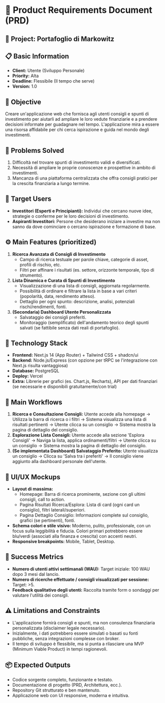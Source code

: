 # 📘 Product Requirements Document (PRD)

## 🚀 Project: Portafoglio di Markowitz

## 📋 Basic Information
- **Client:** Utente (Sviluppo Personale)
- **Priority:** Alta
- **Deadline:** Flessibile (Il tempo che serve)
- **Version:** 1.0

## 🎯 Objective
Creare un'applicazione web che fornisca agli utenti consigli e spunti di investimento per aiutarli ad ampliare le loro vedute finanziarie e a prendere decisioni informate per guadagnare nel tempo. L'applicazione mira a essere una risorsa affidabile per chi cerca ispirazione e guida nel mondo degli investimenti.

## 🔑 Problems Solved
1. Difficoltà nel trovare spunti di investimento validi e diversificati.
2. Necessità di ampliare le proprie conoscenze e prospettive in ambito di investimenti.
3. Mancanza di una piattaforma centralizzata che offra consigli pratici per la crescita finanziaria a lungo termine.

## 👥 Target Users
- **Investitori (Esperti e Principianti):** Individui che cercano nuove idee, strategie o conferme per le loro decisioni di investimento.
- **Aspiranti Investitori:** Persone che desiderano iniziare a investire ma non sanno da dove cominciare o cercano ispirazione e formazione di base.

## ⚙️ Main Features (prioritized)
1. **Ricerca Avanzata di Consigli di Investimento**
   - Campo di ricerca testuale per parole chiave, categorie di asset, profili di rischio, etc.
   - Filtri per affinare i risultati (es. settore, orizzonte temporale, tipo di strumento).
2. **Lista Dinamica e Curata di Spunti di Investimento**
   - Visualizzazione di una lista di consigli, aggiornata regolarmente.
   - Possibilità di ordinare e filtrare la lista in base a vari criteri (popolarità, data, rendimento atteso).
   - Dettaglio per ogni spunto: descrizione, analisi, potenziali rischi/rendimenti, fonti.
3. **(Secondaria) Dashboard Utente Personalizzata**
   - Salvataggio dei consigli preferiti.
   - Monitoraggio (semplificato) dell'andamento teorico degli spunti salvati (se fattibile senza dati reali di portafoglio).

## 🧱 Technology Stack
- **Frontend:** Next.js 14 (App Router) + Tailwind CSS + shadcn/ui
- **Backend:** Node.js/Express (con opzione per tRPC se l'integrazione con Next.js risulta vantaggiosa)
- **Database:** PostgreSQL
- **Deploy:** Vercel
- **Extra:** Librerie per grafici (es. Chart.js, Recharts), API per dati finanziari (se necessarie e disponibili gratuitamente/con trial)

## 🔄 Main Workflows
1. **Ricerca e Consultazione Consigli:** Utente accede alla homepage → Utilizza la barra di ricerca o i filtri → Sistema visualizza una lista di risultati pertinenti → Utente clicca su un consiglio → Sistema mostra la pagina di dettaglio del consiglio.
2. **Esplorazione Lista Consigli:** Utente accede alla sezione 'Esplora Consigli' → Naviga la lista, applica ordinamenti/filtri → Utente clicca su un consiglio → Sistema mostra la pagina di dettaglio del consiglio.
3. **(Se implementata Dashboard) Salvataggio Preferito:** Utente visualizza un consiglio → Clicca su 'Salva tra i preferiti' → Il consiglio viene aggiunto alla dashboard personale dell'utente.

## 📱 UI/UX Mockups
- **Layout di massima:**
    - Homepage: Barra di ricerca prominente, sezione con gli ultimi consigli, call to action.
    - Pagina Risultati Ricerca/Esplora: Lista di card (ogni card un consiglio), filtri laterali/superiori.
    - Pagina Dettaglio Consiglio: Informazioni complete sul consiglio, grafici (se pertinenti), fonti.
- **Schema colori e stile visivo:** Moderno, pulito, professionale, con un focus sulla leggibilità e fiducia. Colori primari potrebbero essere blu/verdi (associati alla finanza e crescita) con accenti neutri.
- **Responsive breakpoints:** Mobile, Tablet, Desktop.

## 📏 Success Metrics
- **Numero di utenti attivi settimanali (WAU):** Target iniziale: 100 WAU dopo 3 mesi dal lancio.
- **Numero di ricerche effettuate / consigli visualizzati per sessione:** Target: >5.
- **Feedback qualitativo degli utenti:** Raccolta tramite form o sondaggi per valutare l'utilità dei consigli.

## ⚠️ Limitations and Constraints
- L'applicazione fornirà consigli e spunti, ma non consulenza finanziaria personalizzata (disclaimer legale necessario).
- Inizialmente, i dati potrebbero essere simulati o basati su fonti pubbliche, senza integrazioni complesse con broker.
- Il tempo di sviluppo è flessibile, ma si punta a rilasciare una MVP (Minimum Viable Product) in tempi ragionevoli.

## 📦 Expected Outputs
- Codice sorgente completo, funzionante e testato.
- Documentazione di progetto (PRD, Architettura, ecc.).
- Repository Git strutturato e ben mantenuto.
- Applicazione web con UI responsive, moderna e intuitiva.